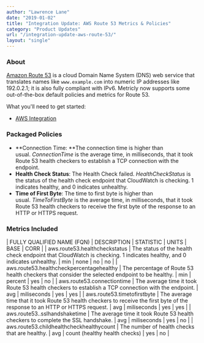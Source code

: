 ```yaml
---
author: "Lawrence Lane"
date: "2019-01-02"
title: "Integration Update: AWS Route 53 Metrics & Policies"
category: "Product Updates"
url: "/integration-update-aws-route-53/"
layout: "single"
---
```


### About

[Amazon Route 53](https://aws.amazon.com/route53/) is a cloud Domain Name System (DNS) web service that translates names like `www.example.com` into numeric IP addresses like 192.0.2.1; it is also fully compliant with IPv6. Metricly now supports some out-of-the-box default policies and metrics for Route 53.

What you'll need to get started:

-   [AWS Integration](https://docs.metricly.com/integrations/aws/)

### Packaged Policies

-   **Connection Time: **The connection time is higher than usual. *ConnectionTime* is the average time, in milliseconds, that it took Route 53 health checkers to establish a TCP connection with the endpoint.
-   **Health Check Status**: The Health Check failed. *HealthCheckStatus* is the status of the health check endpoint that CloudWatch is checking. 1 indicates healthy, and 0 indicates unhealthy.
-   **Time of First Byte**: The time to first byte is higher than usual. *TimeToFirstByte* is the average time, in milliseconds, that it took Route 53 health checkers to receive the first byte of the response to an HTTP or HTTPS request.

### Metrics Included

| FULLY QUALIFIED NAME (FQN) | DESCRIPTION | STATISTIC | UNITS | BASE | CORR |
| aws.route53.healthcheckstatus | The status of the health check endpoint that CloudWatch is checking. 1 indicates healthy, and 0 indicates unhealthy. | min | none | no | no |
| aws.route53.healthcheckpercentagehealthy | The percentage of Route 53 health checkers that consider the selected endpoint to be healthy. | min | percent | yes | no |
| aws.route53.connectiontime | The average time it took Route 53 health checkers to establish a TCP connection with the endpoint. | avg | miliseconds | yes | yes |
| aws.route53.timetofirstbyte | The average time that it took Route 53 health checkers to receive the first byte of the response to an HTTP or HTTPS request. | avg | miliseconds | yes | yes |
| aws.route53..sslhandshaketime | The average time it took Route 53 health checkers to complete the SSL handshake. | avg | miliseconds | yes | no |
| aws.route53.childhealthcheckhealthycount | The number of health checks that are healthy. | avg | count (healthy health checks) | yes | no |
